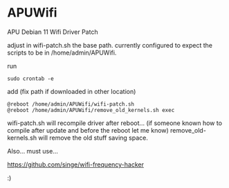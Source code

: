 # APUWifi
APU Debian 11 Wifi Driver Patch

adjust in wifi-patch.sh the base path. currently configured to expect the scripts to be in /home/admin/APUWifi.

run

```
sudo crontab -e
```

add (fix path if downloaded in other location)

```
@reboot /home/admin/APUWifi/wifi-patch.sh
@reboot /home/admin/APUWifi/remove_old_kernels.sh exec
```

wifi-patch.sh will recompile driver after reboot... (if someone known how to compile after update and before the reboot let me know)
remove_old-kernels.sh will remove the old stuff saving space.

Also... must use...

https://github.com/singe/wifi-frequency-hacker

:)
